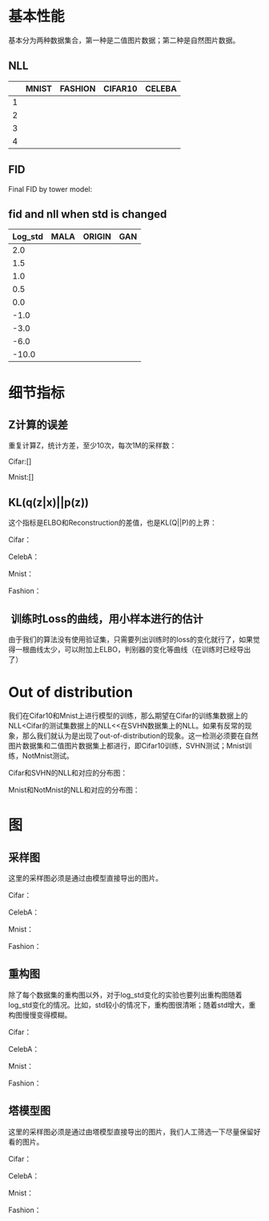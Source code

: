 # 基本性能

基本分为两种数据集合，第一种是二值图片数据；第二种是自然图片数据。





## NLL

|      | MNIST | FASHION | CIFAR10 | CELEBA |
| ---- | :---: | ------- | ------- | ------ |
| 1    |       |         |         |        |
| 2    |       |         |         |        |
| 3    |       |         |         |        |
| 4    |       |         |         |        |

## FID

Final FID by tower model:





## fid and nll when std is changed

| Log_std |  MALA  |  ORIGIN | GAN  |
| ------- | ---- | ---- | ------ |
| 2.0     |      |      |        |
| 1.5     |      |      |        |
| 1.0     |      |      |        |
| 0.5     |      |      |        |
| 0.0     |      |      |        |
| -1.0    |      |      |        |
| -3.0    |      |      |        |
| -6.0    |      |      |        |
| -10.0   |      |      |        |



# 细节指标

## Z计算的误差

重复计算Z，统计方差，至少10次，每次1M的采样数：

Cifar:[]



Mnist:[]



## KL(q(z|x)||p(z))

这个指标是ELBO和Reconstruction的差值，也是KL(Q||P)的上界：

Cifar：



CelebA：



Mnist：



Fashion：



##  训练时Loss的曲线，用小样本进行的估计

由于我们的算法没有使用验证集，只需要列出训练时的loss的变化就行了，如果觉得一根曲线太少，可以附加上ELBO，判别器的变化等曲线（在训练时已经导出了）





## 





# Out of distribution

我们在Cifar10和Mnist上进行模型的训练，那么期望在Cifar的训练集数据上的NLL<Cifar的测试集数据上的NLL<<在SVHN数据集上的NLL。如果有反常的现象，那么我们就认为是出现了out-of-distribution的现象。这一检测必须要在自然图片数据集和二值图片数据集上都进行，即Cifar10训练，SVHN测试；Mnist训练，NotMnist测试。

Cifar和SVHN的NLL和对应的分布图：



Mnist和NotMnist的NLL和对应的分布图：



# 图

## 采样图

这里的采样图必须是通过由模型直接导出的图片。

Cifar：



CelebA：



Mnist：



Fashion：



## 重构图

除了每个数据集的重构图以外，对于log_std变化的实验也要列出重构图随着log_std变化的情况。比如，std较小的情况下，重构图很清晰；随着std增大，重构图慢慢变得模糊。

Cifar：



CelebA：



Mnist：



Fashion：



## 塔模型图

这里的采样图必须是通过由塔模型直接导出的图片，我们人工筛选一下尽量保留好看的图片。

Cifar：



CelebA：



Mnist：



Fashion：



